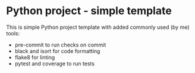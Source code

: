 # Python project - simple template
This is simple Python project template with added commonly used (by me) tools:
- pre-commit to run checks on commit
- black and isort for code formatting
- flake8 for linting
- pytest and coverage to run tests
